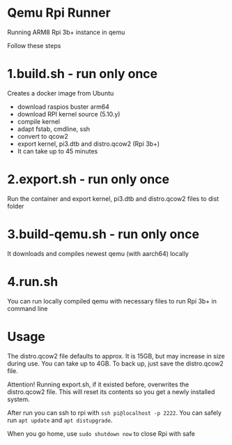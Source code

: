 # Qemu Rpi Runner
Running ARM8 Rpi 3b+ instance in qemu

Follow these steps

# 1.build.sh - run only once
Creates a docker image from Ubuntu
- download raspios buster arm64
- download RPI kernel source (5.10.y)
- compile kernel
- adapt fstab, cmdline, ssh
- convert to qcow2
- export kernel, pi3.dtb and distro.qcow2 (Rpi 3b+)
- It can take up to 45 minutes

# 2.export.sh - run only once
Run the container and export kernel, pi3.dtb and distro.qcow2 files to dist folder

# 3.build-qemu.sh - run only once
It downloads and compiles newest qemu (with aarch64) locally

# 4.run.sh
You can run locally compiled qemu with necessary files to run Rpi 3b+ in command line

# Usage
The distro.qcow2 file defaults to approx. It is 15GB, but may increase in size during use. You can take up to 4GB. To back up, just save the distro.qcow2 file.

Attention! Running export.sh, if it existed before, overwrites the distro.qcow2 file. This will reset its contents so you get a newly installed system.

After run you can ssh to rpi with ```ssh pi@localhost -p 2222```. You can safely run ```apt update``` and ```apt distupgrade```.

When you go home, use ```sudo shutdown now``` to close Rpi with safe
